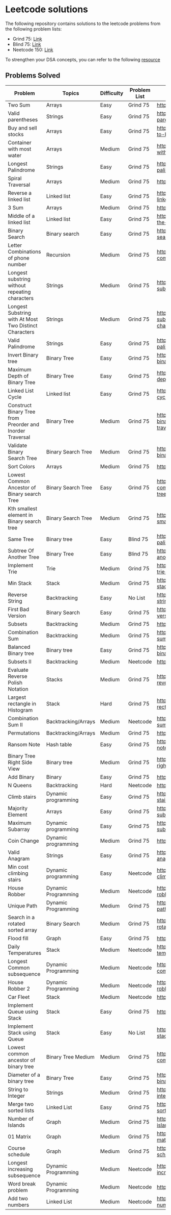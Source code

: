 # Leetcode solutions

The following repository contains solutions to the leetcode problems from the following problem lists:

- Grind 75: [Link](https://www.techinterviewhandbook.org/grind75)
- Blind 75: [Link](https://neetcode.io)
- Neetcode 150: [Link](https://neetcode.io)

To strengthen your DSA concepts, you can refer to the following [resource](https://superstudy.guide/algorithms-data-structures/foundations/algorithmic-concepts)

## Problems Solved


Problem  | Topics | Difficulty | Problem List | Link
-------- | ------ | ----- | ----- | -----
Two Sum  | Arrays | Easy  |  Grind 75 | https://leetcode.com/problems/two-sum/
Valid parentheses | Strings	| Easy | Grind 75 | https://leetcode.com/problems/valid-parentheses/
Buy and sell stocks | Arrays | Easy | Grind 75 | https://leetcode.com/problems/best-time-to-buy-and-sell-stock/
Container with most water | Arrays | Medium | Grind 75 | https://leetcode.com/problems/container-with-most-water/
Longest Palindrome | Strings | Easy | Grind 75 | https://leetcode.com/problems/longest-palindrome/
Spiral Traversal | Arrays | Medium | Grind 75 | https://leetcode.com/problems/spiral-matrix/
Reverse a linked list | Linked list | Easy | Grind 75 | https://leetcode.com/problems/reverse-linked-list/
3 Sum| Arrays | Medium | Grind 75 | https://leetcode.com/problems/3sum/
Middle of a linked list | Linked list | Easy | Grind 75 | https://leetcode.com/problems/middle-of-the-linked-list/
Binary Search | Binary search | Easy |  Grind 75 | https://leetcode.com/problems/binary-search/
Letter Combinations of phone number | Recursion | Medium | Grind 75 | https://leetcode.com/problems/letter-combinations-of-a-phone-number/
Longest substring without repeating characters | Strings | Medium |  Grind 75 | https://leetcode.com/problems/longest-substring-without-repeating-characters/
Longest Substring with At Most Two Distinct Characters| Strings| Medium	| Grind 75 | https://leetcode.com/problems/longest-substring-with-at-most-two-distinct-characters/	
Valid Palindrome| Strings| Easy	| Grind 75 | https://leetcode.com/problems/valid-palindrome/	
Invert Binary tree | Binary Tree| Easy | Grind 75 | https://leetcode.com/problems/invert-binary-tree	
Maximum Depth of Binary Tree | Binary Tree | Easy | Grind 75 | https://leetcode.com/problems/maximum-depth-of-binary-tree/
Linked List Cycle | Linked list	| Easy | Grind 75 | https://leetcode.com/problems/linked-list-cycle/	
Construct Binary Tree from Preorder and Inorder Traversal | Binary Tree	| Medium| Grind 75 | https://leetcode.com/problems/construct-binary-tree-from-preorder-and-inorder-traversal/
Validate Binary Search Tree	| Binary Search Tree |	Medium | Grind 75 | https://leetcode.com/problems/validate-binary-search-tree/
Sort Colors	| Arrays |Medium | Grind 75 | https://leetcode.com/problems/sort-colors/
Lowest Common Ancestor of Binary search Tree | Binary Search Tree |Easy	| Grind 75 | https://leetcode.com/problems/lowest-common-ancestor-of-a-binary-search-tree/
Kth smallest element in Binary search tree| Binary Search Tree| Medium| Grind 75 | https://leetcode.com/problems/kth-smallest-element-in-a-bst/
Same Tree | Binary tree	| Easy | Blind 75 | https://leetcode.com/problems/longest-palindromic-substring/
Subtree Of Another Tree | Binary Tree | Easy | Blind 75 | https://leetcode.com/problems/subtree-of-another-tree
Implement Trie |Trie | Medium| Grind 75 | https://leetcode.com/problems/implement-trie-prefix-tree/	
Min Stack	| Stack| Medium | Grind 75 |  https://leetcode.com/problems/min-stack/solution/
Reverse String | Backtracking| Easy | No List | https://leetcode.com/problems/reverse-string/
First Bad Version | Binary Search | Easy | Grind 75 |https://leetcode.com/problems/first-bad-version/	
Subsets | Backtracking | Medium |Grind 75	|  https://leetcode.com/problems/subsets/
Combination Sum	| Backtracking | Medium | Grind 75 | https://leetcode.com/problems/combination-sum/
Balanced Binary tree | Binary tree | Easy | Grind 75 | https://leetcode.com/problems/balanced-binary-tree/submissions/
Subsets II | Backtracking | Medium	| Neetcode | https://leetcode.com/problems/subsets-ii/	
Evaluate Reverse Polish Notation | Stacks | Medium	| Grind 75 | 	https://leetcode.com/problems/evaluate-reverse-polish-notation/		
Largest rectangle in Histogram	| Stack | 	Hard | Grind 75 | https://leetcode.com/problems/largest-rectangle-in-histogram/	
Combination Sum II	| Backtracking/Arrays	| Medium| Neetcode |https://leetcode.com/problems/combination-sum-ii/	
Permutations | Backtracking/Arrays	| Medium | Grind 75 |	https://leetcode.com/problems/permutations/	
Ransom Note	| Hash table | Easy	| Grind 75 | https://leetcode.com/problems/ransom-note/	
Binary Tree Right Side View	| Binary tree | Medium | Grind 75 | https://leetcode.com/problems/binary-tree-right-side-view/
Add Binary	| Binary | Easy | Grind 75 | https://leetcode.com/problems/add-binary/	
N Queens | Backtracking	| Hard |  Neetcode | https://leetcode.com/problems/n-queens/	
Climb stairs | Dynamic programming | Easy | Grind 75	| https://leetcode.com/problems/climbing-stairs/	
Majority Element | Arrays | Easy | Grind 75 | https://leetcode.com/problems/maximum-subarray/	
Maximum Subarray | Dynamic programming | Easy | Grind 75 | https://leetcode.com/problems/maximum-subarray/	
Coin Change | Dynamic programming | Medium	| Grind 75	| https://leetcode.com/problems/coin-change/	
Valid Anagram | Strings	| Easy | Grind 75 |	https://leetcode.com/problems/valid-anagram/solution/	
Min cost climbing stairs | Dynamic programming | Easy | Neetcode | https://leetcode.com/problems/min-cost-climbing-stairs/
House Robber | Dynamic Programming | Medium	| Neetcode	| https://leetcode.com/problems/house-robber/
Unique Path	| Dynamic Programming | Medium	| Grind 75	| https://leetcode.com/problems/unique-paths/	
Search in a rotated sorted array | Binary Search | Medium | Grind 75 | https://leetcode.com/problems/search-in-rotated-sorted-array/
Flood fill	| Graph	| Easy	| Grind 75 | https://leetcode.com/problems/flood-fill/	
Daily Temperatures | Stack	| Medium | Neetcode | https://leetcode.com/problems/daily-temperatures/	
Longest Common subsequence | Dynamic Programming | Medium	| Neetcode	| https://leetcode.com/problems/longest-common-subsequence/	
House Robber 2 | Dynamic Programming | Medium	| Neetcode |	https://leetcode.com/problems/house-robber-ii/	
Car Fleet | Stack | Medium	| Neetcode | https://leetcode.com/problems/car-fleet/	
Implement Queue using Stack	| Stack	| Easy	| Grind 75 | https://leetcode.com/problems/car-fleet/	
Implement Stack using Queue |	Stack	| Easy	| No List |	https://leetcode.com/problems/implement-stack-using-queues/
Lowest common ancestor of binary tree |	Binary Tree	Medium	| Medium	|	Grind 75 | https://leetcode.com/problems/lowest-common-ancestor-of-a-binary-tree/	
Diameter of a binary tree | Binary Tree	| Easy	| Grind 75 | 	https://leetcode.com/problems/diameter-of-binary-tree/solution/	
String to Integer | Strings | 	Medium	| Grind 75 |	https://leetcode.com/problems/string-to-integer-atoi/	
Merge two sorted lists	| Linked List | 	Easy | Grind 75 | 	https://leetcode.com/problems/merge-two-sorted-lists/
Number of Islands | Graph | Medium	| Grind 75	|	https://leetcode.com/problems/number-of-islands/	
01 Matrix | Graph |	Medium	|Grind 75 |	https://leetcode.com/problems/01-matrix/submissions/	
Course schedule |	Graph | Medium | Grind 75 |	https://leetcode.com/problems/course-schedule/	
Longest increasing subsequence	| Dynamic Programming	| Medium | Neetcode | https://leetcode.com/problems/longest-increasing-subsequence/	
Word break problem	| Dynamic Programming | Medium	| Neetcode |https://leetcode.com/problems/word-break/	
Add two numbers	| Linked List | Medium	| Neetcode	| https://leetcode.com/problems/add-two-numbers/